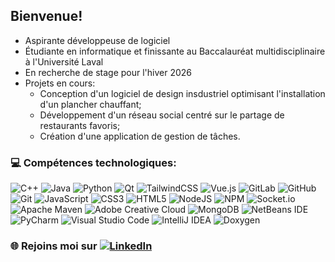## Bienvenue!

- Aspirante développeuse de logiciel 
- Étudiante en informatique et finissante au Baccalauréat multidisciplinaire à l'Université Laval
- En recherche de stage pour l'hiver 2026
- Projets en cours:
    - Conception d'un logiciel de design insdustriel optimisant l'installation d'un plancher chauffant;
    - Développement d'un réseau social centré sur le partage de restaurants favoris;
    - Création d'une application de gestion de tâches.

### 💻 Compétences technologiques:
![C++](https://img.shields.io/badge/c++-%2300599C.svg?style=for-the-badge&logo=c%2B%2B&logoColor=white) ![Java](https://img.shields.io/badge/java-%23ED8B00.svg?style=for-the-badge&logo=openjdk&logoColor=white) ![Python](https://img.shields.io/badge/python-3670A0?style=for-the-badge&logo=python&logoColor=ffdd54) ![Qt](https://img.shields.io/badge/Qt-%23217346.svg?style=for-the-badge&logo=Qt&logoColor=white) ![TailwindCSS](https://img.shields.io/badge/tailwindcss-%2338B2AC.svg?style=for-the-badge&logo=tailwind-css&logoColor=white) ![Vue.js](https://img.shields.io/badge/vue.js-%2335495e.svg?style=for-the-badge&logo=vuedotjs&logoColor=%234FC08D) ![GitLab](https://img.shields.io/badge/gitlab-%23181717.svg?style=for-the-badge&logo=gitlab&logoColor=white) ![GitHub](https://img.shields.io/badge/github-%23121011.svg?style=for-the-badge&logo=github&logoColor=white) ![Git](https://img.shields.io/badge/git-%23F05033.svg?style=for-the-badge&logo=git&logoColor=white) ![JavaScript](https://img.shields.io/badge/javascript-%23323330.svg?style=for-the-badge&logo=javascript&logoColor=%23F7DF1E) ![CSS3](https://img.shields.io/badge/css3-%231572B6.svg?style=for-the-badge&logo=css3&logoColor=white) ![HTML5](https://img.shields.io/badge/html5-%23E34F26.svg?style=for-the-badge&logo=html5&logoColor=white) ![NodeJS](https://img.shields.io/badge/node.js-6DA55F?style=for-the-badge&logo=node.js&logoColor=white) ![NPM](https://img.shields.io/badge/NPM-%23CB3837.svg?style=for-the-badge&logo=npm&logoColor=white) ![Socket.io](https://img.shields.io/badge/Socket.io-black?style=for-the-badge&logo=socket.io&badgeColor=010101) ![Apache Maven](https://img.shields.io/badge/Apache%20Maven-C71A36?style=for-the-badge&logo=Apache%20Maven&logoColor=white) ![Adobe Creative Cloud](https://img.shields.io/badge/Adobe%20Creative%20Cloud-DA1F26.svg?style=for-the-badge&logo=Adobe%20Creative%20Cloud&logoColor=white) ![MongoDB](https://img.shields.io/badge/MongoDB-%234ea94b.svg?style=for-the-badge&logo=mongodb&logoColor=white) ![NetBeans IDE](https://img.shields.io/badge/NetBeansIDE-1B6AC6.svg?style=for-the-badge&logo=apache-netbeans-ide&logoColor=white) ![PyCharm](https://img.shields.io/badge/pycharm-143?style=for-the-badge&logo=pycharm&logoColor=black&color=black&labelColor=green) ![Visual Studio Code](https://img.shields.io/badge/Visual%20Studio%20Code-0078d7.svg?style=for-the-badge&logo=visual-studio-code&logoColor=white) ![IntelliJ IDEA](https://img.shields.io/badge/IntelliJIDEA-000000.svg?style=for-the-badge&logo=intellij-idea&logoColor=white) ![Doxygen](https://img.shields.io/badge/doxygen-2C4AA8?style=for-the-badge&logo=doxygen&logoColor=white)  

### 🌐 Rejoins moi sur [![LinkedIn](https://img.shields.io/badge/LinkedIn-%230077B5.svg?logo=linkedin&logoColor=white)](https://linkedin.com/in/judithaishadortelus ) 


<!-- To include eventually
#### 📊 GitHub Stats:
[![](https://visitcount.itsvg.in/api?id=judithaishaDortelus&icon=0&color=0)](https://visitcount.itsvg.in) -->
<!-- Proudly created with GPRM ( https://gprm.itsvg.in ) -->
